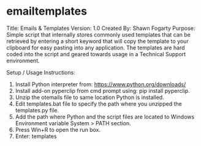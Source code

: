 # emailtemplates

Title: Emails & Templates
Version: 1.0
Created By: Shawn Fogarty
Purpose: Simple script that internally stores commonly used templates that can be retrieved by entering a short keyword that will copy the template to your clipboard for easy pasting into any application. The templates are hard coded into the script and geared towards usage in a Technical Support environment.

Setup / Usage Instructions:
1. Install Python interpreter from: https://www.python.org/downloads/
2. Install add-on pyperclip from cmd prompt using: pip install pyperclip.
3. Unzip the otemails file to same location Python is installed.
4. Edit templates.bat file to specify the path where you unzipped the templates.py file.
5. Add the path where Python and the script files are located to Windows Environment variable System > PATH section.
6. Press Win+R to open the run box.
7. Enter: templates <template lookup keyword>
8. Press enter and the template you choose will be copied to clipboard.
9. Open application where you want template to go and press CTRL+V (or right click / paste).

Template lookup arguments keywords and their description:
initial = Initial email to customer stating the issue.
pie = Problem, Impact, Expected Behavior summary.
1stfu = First follow-up email.
2ndfu = Second follow-up email.
survey = Request to provide survey response.

Usage example:
Entering the following on the run box: "templates initial" results in the initial follow-up template being copied to the clipboard. 

Note: It's possible to convert this script to an exe using pyinstaller and modifying the bat file
